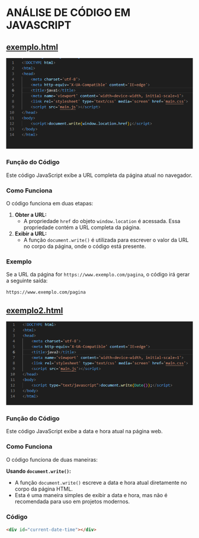 
# ANÁLISE DE CÓDIGO EM JAVASCRIPT

## [exemplo.html](exemplo.html)

<img src = "img1.png">

### Função do Código

Este código JavaScript exibe a URL completa da página atual no navegador.

### Como Funciona

O código funciona em duas etapas:

1. **Obter a URL:**
    - A propriedade `href` do objeto `window.location` é acessada. Essa propriedade contém a URL completa da página.
2. **Exibir a URL:**
    - A função `document.write()` é utilizada para escrever o valor da URL no corpo da página, onde o código está presente.

### Exemplo

Se a URL da página for `https://www.exemplo.com/pagina`, o código irá gerar a seguinte saída:

```
https://www.exemplo.com/pagina
```

## [exemplo2.html](exemplo2.html)

<img src = "img2.png">

### Função do Código

Este código JavaScript exibe a data e hora atual na página web.

### Como Funciona

O código funciona de duas maneiras:

**Usando `document.write()`:**

* A função `document.write()` escreve a data e hora atual diretamente no corpo da página HTML.
* Esta é uma maneira simples de exibir a data e hora, mas não é recomendada para uso em projetos modernos.

### Código

```html
<div id="current-date-time"></div>
```


